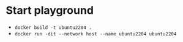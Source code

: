 # Start playground
- `docker build -t ubuntu2204 .`
- `docker run -dit --network host --name ubuntu2204 ubuntu2204`